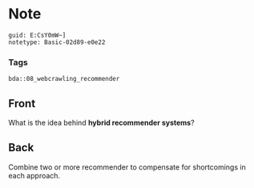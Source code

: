 # Note
```
guid: E:CsY0mW~]
notetype: Basic-02d89-e0e22
```

### Tags
```
bda::08_webcrawling_recommender
```

## Front
What is the idea behind <b>hybrid recommender systems</b>?

## Back
Combine two or more recommender to compensate for shortcomings in each approach.
